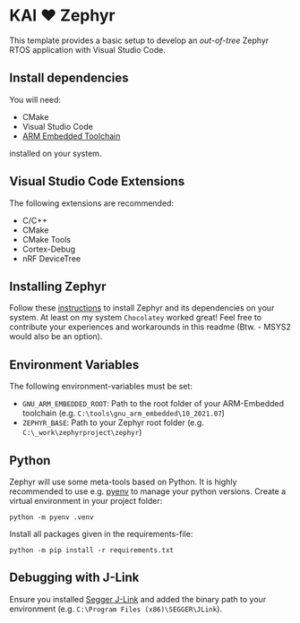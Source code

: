 
# KAI :heart: Zephyr
This template provides a basic setup to develop an _out-of-tree_ Zephyr RTOS application with Visual Studio Code.

## Install dependencies
You will need:
- CMake 
- Visual Studio Code
- [ARM Embedded Toolchain](https://developer.arm.com/tools-and-software/open-source-software/developer-tools/gnu-toolchain/gnu-rm/downloads)

installed on your system.

## Visual Studio Code Extensions
The following extensions are recommended:
- C/C++
- CMake
- CMake Tools
- Cortex-Debug
- nRF DeviceTree

## Installing Zephyr
Follow these [instructions](https://docs.zephyrproject.org/latest/getting_started/index.html) to install Zephyr and its dependencies on your system. At least on my system `Chocolatey` worked great! Feel free to contribute your experiences and workarounds in this readme (Btw. - MSYS2 would also be an option).

## Environment Variables
The following environment-variables must be set:
- `GNU_ARM_EMBEDDED_ROOT`: Path to the root folder of your ARM-Embedded toolchain (e.g. `C:\tools\gnu_arm_embedded\10_2021.07`)
- `ZEPHYR_BASE`: Path to your Zephyr root folder (e.g. `C:\_work\zephyrproject\zephyr`)

## Python
Zephyr will use some meta-tools based on Python. It is highly recommended to use e.g. [pyenv](https://github.com/pyenv-win/pyenv-win) to manage your python versions. Create a virtual environment in your project folder:
```
python -m pyenv .venv
```

Install all packages given in the requirements-file:
```
python -m pip install -r requirements.txt
```

## Debugging with J-Link
Ensure you installed [Segger J-Link](https://www.segger.com/downloads/jlink/) and added the binary path to your environment (e.g. `C:\Program Files (x86)\SEGGER\JLink`).
